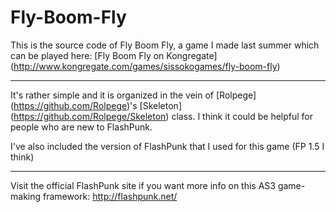 Fly-Boom-Fly
============
This is the source code of Fly Boom Fly, a game I made last summer which can be played here: [Fly Boom Fly on Kongregate] (http://www.kongregate.com/games/sissokogames/fly-boom-fly)

------------
It's rather simple and it is organized in the vein of [Rolpege] (https://github.com/Rolpege)'s [Skeleton] (https://github.com/Rolpege/Skeleton) class. I think it could be helpful for people who are new to FlashPunk.

I've also included the version of FlashPunk that I used for this game (FP 1.5 I think)

------------
Visit the official FlashPunk site if you want more info on this AS3 game-making framework: http://flashpunk.net/